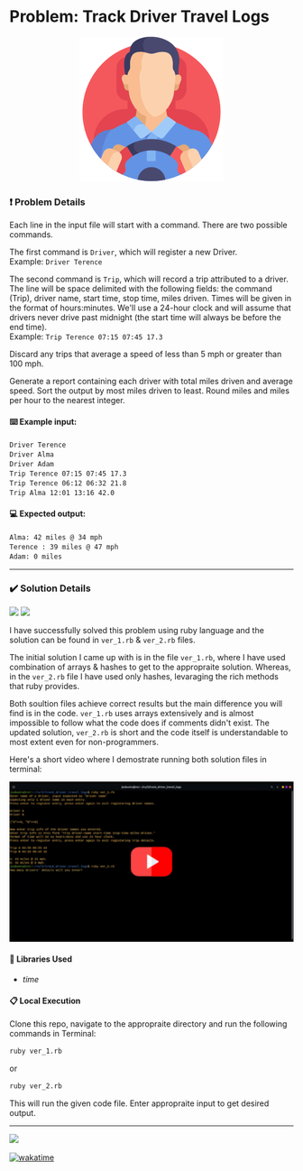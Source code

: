 # Problem: Track Driver Travel Logs

<div align="center">
  <img src="assets/project_logo.png" />
</div>

### ❗ Problem Details

Each line in the input file will start with a command. There are two
possible commands.<br/>

The first command is `Driver`, which will register a new Driver.<br/>
Example: `Driver Terence`


The second command is `Trip`, which will record a trip attributed to a
driver.
<br/>
The line will be space delimited with the following fields:
the command (Trip), driver name, start time, stop time, miles driven.
Times will be given in the format of hours:minutes. We'll use a
24-hour clock and will assume that drivers never drive past midnight
(the start time will always be before the end time).<br/>
Example: `Trip Terence 07:15 07:45 17.3`


Discard any trips that average a speed of less than 5 mph or greater
than 100 mph.


Generate a report containing each driver with total miles driven and
average speed. Sort the output by most miles driven to least. Round
miles and miles per hour to the nearest integer.


#### ⌨️ Example input:
```bash
Driver Terence
Driver Alma
Driver Adam
Trip Terence 07:15 07:45 17.3
Trip Terence 06:12 06:32 21.8
Trip Alma 12:01 13:16 42.0
```

#### 💻 Expected output:
```bash
Alma: 42 miles @ 34 mph
Terence : 39 miles @ 47 mph
Adam: 0 miles
```

----

### ✔️ Solution Details

<img src="https://img.shields.io/badge/Ruby2-CC342D?style=for-the-badge&logo=ruby&logoColor=white" />
<img src="https://img.shields.io/badge/Ruby3-CC342D?style=for-the-badge&logo=ruby&logoColor=white" />

I have successfully solved this problem using ruby language and the solution can be found in `ver_1.rb` & `ver_2.rb` files.


The initial solution I came up with is in the file `ver_1.rb`, where I have used combination of arrays & hashes to get to the appropraite solution. Whereas, in the `ver_2.rb` file I have used only hashes, levaraging the rich methods that ruby provides.

Both soultion files achieve correct results but the main difference you will find is in the code. `ver_1.rb` uses arrays extensively and is almost impossible to follow what the code does if comments didn't exist. The updated solution, `ver_2.rb` is short and the code itself is understandable to most extent even for non-programmers.

Here's a short video where I demostrate running both solution files in terminal:

[![Video Thumbnail](assets/yt-thumbnail.png)](https://www.youtube.com/watch?v=QUsJcMB4z5E "Track Driver Travel Logs")


#### 💎 Libraries Used
 - _time_


#### 📋 Local Execution

Clone this repo, navigate to the appropraite directory and run the following commands in Terminal:

```bash
ruby ver_1.rb
```
or

```bash
ruby ver_2.rb
```

This will run the given code file. Enter appropraite input to get desired output.

----

![](https://visitor-badge-reloaded.herokuapp.com/badge?page_id=juzershakir.track_driving_history&color=000000&lcolor=000000&style=for-the-badge&logo=Github)


<a href="https://wakatime.com/badge/github/JuzerShakir/track_driving_history"><img src="https://wakatime.com/badge/github/JuzerShakir/track_driving_history.svg" alt="wakatime"></a>


